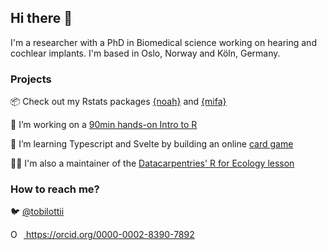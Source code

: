 ## Hi there 👋

I'm a researcher with a PhD in Biomedical science working on hearing and cochlear implants. 
I'm based in Oslo, Norway and Köln, Germany. 

### Projects

📦 Check out my Rstats packages [{noah}](https://teebusch.github.io/noah/) and [{mifa}](https://teebusch.github.io/mifa/)

🔭 I’m working on a [90min hands-on Intro to R](https://hackmd.io/@teebusch/10-cool-things-about-R)

🌱 I’m learning Typescript and Svelte by building an online [card game](https://github.com/Teebusch/nine-circles)

👷‍♂️ I'm also a maintainer of the [Datacarpentries' R for Ecology lesson](https://github.com/datacarpentry/R-ecology-lesson/)

### How to reach me?

🐦 [@tobilottii](http://twitter.com/tobilottii/)  
<div itemscope itemtype="https://schema.org/Person"><a itemprop="sameAs" content="https://orcid.org/0000-0002-8390-7892" href="https://orcid.org/0000-0002-8390-7892" target="orcid.widget" rel="me noopener noreferrer" style="vertical-align:top;"><img src="https://orcid.org/sites/default/files/images/orcid_16x16.png" style="width:1em;margin-right:.5em;" alt="ORCID iD icon"> https://orcid.org/0000-0002-8390-7892</a></div>  

<!--
**Teebusch/Teebusch** is a ✨ _special_ ✨ repository because its `README.md` (this file) appears on your GitHub profile.

Here are some ideas to get you started:

- 🔭 I’m currently working on ...
- 🌱 I’m currently learning ...
- 👯 I’m looking to collaborate on ...
- 🤔 I’m looking for help with ...
- 💬 Ask me about ...
- 📫 How to reach me: ...
- 😄 Pronouns: ...
- ⚡ Fun fact: ...
-->

